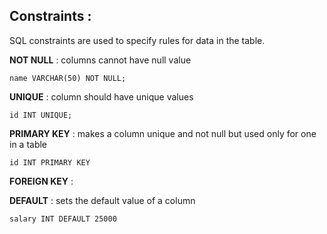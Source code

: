 ## Constraints :  
SQL constraints are used to specify rules for data in the table.  

**NOT NULL** : columns cannot have null value  
```
name VARCHAR(50) NOT NULL;
```

**UNIQUE** : column should have unique values  
```
id INT UNIQUE;
```

**PRIMARY KEY** : makes a column unique and not null but used only for one in a table
```
id INT PRIMARY KEY
```

**FOREIGN KEY** :   

**DEFAULT** : sets the default value of a column   
```
salary INT DEFAULT 25000
```
